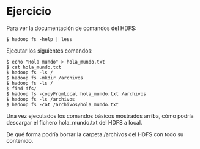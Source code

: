 # Ejercicio

Para ver la documentación de comandos del HDFS:
```
$ hadoop fs -help | less
```

Ejecutar los siguientes comandos:

```
$ echo "Hola mundo" > hola_mundo.txt
$ cat hola_mundo.txt
$ hadoop fs -ls /
$ hadoop fs -mkdir /archivos
$ hadoop fs -ls /
$ find dfs/
$ hadoop fs -copyFromLocal hola_mundo.txt /archivos
$ hadoop fs -ls /archivos
$ hadoop fs -cat /archivos/hola_mundo.txt
```

Una vez ejecutados los comandos básicos mostrados arriba, cómo podría descargar el fichero hola_mundo.txt del HDFS a local.

De qué forma podría borrar la carpeta /archivos del HDFS con todo su contenido.
